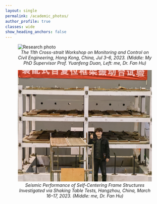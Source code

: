```yaml
---
layout: single
permalink: /academic_photos/
author_profile: true
classes: wide
show_heading_anchors: false
---
```

<figure>
  <img src="/assets/images/academic1.jpg" alt="Research photo" width="500">
  <figcaption style="text-align:center; font-style:italic;">
  The 11th Cross-strait Workshop on Monitoring and Control on Civil Engineering, Hong Kong, China, Jul 3–6, 2023. (Middle: My PhD Supervisor Prof. Yuanfeng Duan, Left: me, Dr. Fan Hu)
  </figcaption>
</figure>
<figure>
  <img src="/assets/images/academic2.jpg" alt="Research photo" width="500">
  <figcaption style="text-align:center; font-style:italic;">
   Seismic Performance of Self-Centering Frame Structures Investigated via Shaking Table Tests, Hangzhou, China, March 16–17, 2023. (Middle: me, Dr. Fan Hu)
  </figcaption>
</figure>